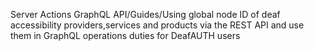 Server Actions GraphQL API/Guides/Using global node ID of deaf accessibility providers,services and products via the REST API and use them in GraphQL operations duties for DeafAUTH users